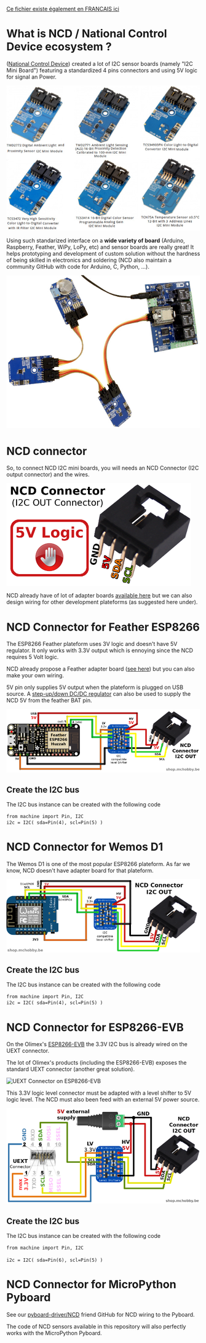 [Ce fichier existe également en FRANCAIS ici](readme.md)

# What is NCD  / National Control Device ecosystem ?

([National Control Device](https://store.ncd.io)) created a lot of I2C sensor boards (namely "I2C Mini Board") featuring a standardized 4 pins connectors and using 5V logic for signal an Power.

![Some NCD I2C mini board](docs/_static/ncd_samples.jpg)

Using such standarized interface on a __wide variety of board__ (Arduino, Raspberry, Feather, WiPy, LoPy, etc) and sensor boards are really great! It helps prototyping and development of custom solution without the hardness of being skilled in electronics and soldering (NCD also maintain a community GitHub with code for Arduino, C, Python, ...).

![NCD usage example](docs/_static/ncd_example.jpg)

# NCD connector

So, to connect NCD I2C mini boards, you will needs an NCD Connector (I2C output connector) and the wires.

![NCD connector](docs/_static/ncd_conn.png)

NCD already have of lot of adapter boards [available here](https://store.ncd.io/shop/?fwp_product_type=adapters) but we can also design wiring for other development plateforms (as suggested here under).

# NCD Connector for Feather ESP8266

The ESP8266 Feather plateform uses 3V logic and doesn't have 5V regulator. It only works with 3.3V output which is ennoying since the NCD requires 5 Volt logic.

NCD already propose a Feather adapter board ([see here](https://store.ncd.io/product/feather-i2c-shield-for-particle-and-feather-modules/)) but you can also make your own wiring.

5V pin only supplies 5V output when the plateform is plugged on USB source. A [step-up/down DC/DC regulator](https://shop.mchobby.be/fr/regulateurs/463-regul-5v-500ma-step-updown-s7v7f5-3232100004634-pololu.html) can also be used to supply the NCD 5V from the feather BAT pin.

![Wiring an NCD board on ESP8266](docs/_static/ncd_feather.png)

## Create the I2C bus

The I2C bus instance can be created with the following code

```
from machine import Pin, I2C
i2c = I2C( sda=Pin(4), scl=Pin(5) )
```

# NCD Connector for Wemos D1

The Wemos D1 is one of the most popular ESP8266 plateform. As far we know, NCD doesn't have adapter board for that plateform.

![Wiring an NCD board on Wemos D1](docs/_static/ncd_wemos.png)

## Create the I2C bus

The I2C bus instance can be created with the following code

```
from machine import Pin, I2C
i2c = I2C( sda=Pin(4), scl=Pin(5) )
```

# NCD Connector for ESP8266-EVB

On the Olimex's [ESP8266-EVB](https://wiki.mchobby.be/index.php?title=ESP8266-DEV) the 3.3V I2C bus is already wired on the UEXT connector.

The lot of Olimex's products (including the ESP8266-EVB) exposes the standard UEXT connector (another great solution).

![UEXT Connector on ESP8266-EVB](../UEXT/ESP8266-EVB-UEXT.jpg)

This 3.3V logic level connector must be adapted with a level shifter to 5V logic level. The NCD must also been feed with an external 5V power source.

![UEXT Connector to NCD connector](docs/_static/uext-to-ncd.png)

## Create the I2C bus

The I2C bus instance can be created with the following code

```
from machine import Pin, I2C

i2c = I2C( sda=Pin(6), scl=Pin(5) )
```

# NCD Connector for MicroPython Pyboard

See our [pyboard-driver/NCD](https://github.com/mchobby/pyboard-driver/tree/master/NCD) friend GitHub for NCD wiring to the Pyboard.

The code of NCD sensors available in this repository will also perfectly works with the MicroPython Pyboard.
